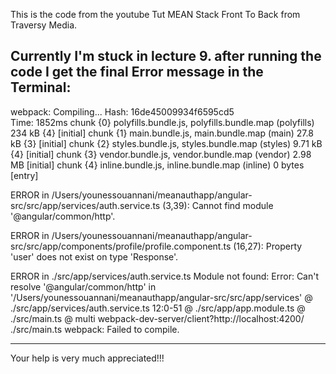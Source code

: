 This is the code from the youtube Tut MEAN Stack Front To Back from Traversy Media.

Currently I'm stuck in lecture 9. after running the code  I get the final Error message in the Terminal: 
----------------------------------------------------------------------------------------------------------------
webpack: Compiling...
Hash: 16de45009934f6595cd5                                                         
Time: 1852ms
chunk    {0} polyfills.bundle.js, polyfills.bundle.map (polyfills) 234 kB {4} [initial]
chunk    {1} main.bundle.js, main.bundle.map (main) 27.8 kB {3} [initial]
chunk    {2} styles.bundle.js, styles.bundle.map (styles) 9.71 kB {4} [initial]
chunk    {3} vendor.bundle.js, vendor.bundle.map (vendor) 2.98 MB [initial]
chunk    {4} inline.bundle.js, inline.bundle.map (inline) 0 bytes [entry]

ERROR in /Users/younessouannani/meanauthapp/angular-src/src/app/services/auth.service.ts (3,39): Cannot find module '@angular/common/http'.

ERROR in /Users/younessouannani/meanauthapp/angular-src/src/app/components/profile/profile.component.ts (16,27): Property 'user' does not exist on type 'Response'.

ERROR in ./src/app/services/auth.service.ts
Module not found: Error: Can't resolve '@angular/common/http' in '/Users/younessouannani/meanauthapp/angular-src/src/app/services'
 @ ./src/app/services/auth.service.ts 12:0-51
 @ ./src/app/app.module.ts
 @ ./src/main.ts
 @ multi webpack-dev-server/client?http://localhost:4200/ ./src/main.ts
webpack: Failed to compile.


----------------------------------------------------------------------------------------------------------------


Your help is very much appreciated!!!










































